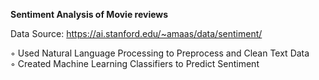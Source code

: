 **Sentiment Analysis of Movie reviews**
  
  Data Source: https://ai.stanford.edu/~amaas/data/sentiment/
  
◦ Used Natural Language Processing to Preprocess and Clean Text Data    
◦ Created Machine Learning Classifiers to Predict Sentiment
